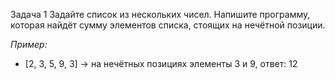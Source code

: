 Задача 1 Задайте список из нескольких чисел. Напишите программу, которая найдёт сумму элементов списка, стоящих на нечётной позиции.

*Пример:*

- [2, 3, 5, 9, 3] -> на нечётных позициях элементы 3 и 9, ответ: 12
